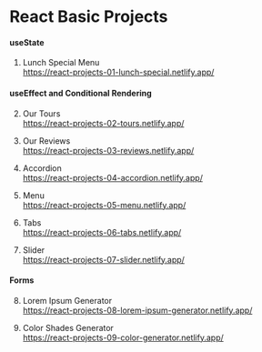 # React Basic Projects

#### useState


1. Lunch Special Menu <br>
https://react-projects-01-lunch-special.netlify.app/

#### useEffect and Conditional Rendering

2. Our Tours<br>
https://react-projects-02-tours.netlify.app/

3. Our Reviews<br>
https://react-projects-03-reviews.netlify.app/

4. Accordion<br>
https://react-projects-04-accordion.netlify.app/

5. Menu<br>
https://react-projects-05-menu.netlify.app/

6. Tabs<br>
https://react-projects-06-tabs.netlify.app/

7. Slider<br>
https://react-projects-07-slider.netlify.app/

#### Forms

8. Lorem Ipsum Generator<br>
https://react-projects-08-lorem-ipsum-generator.netlify.app/

9. Color Shades Generator<br>
https://react-projects-09-color-generator.netlify.app/